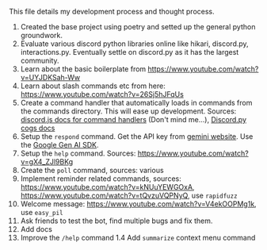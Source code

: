 This file details my development process and thought process.

1. Created the base project using poetry and setted up the general python groundwork.
2. Evaluate various discord python libraries online like hikari, discord.py, interactions.py.
   Eventually settle on discord.py as it has the largest community.
3. Learn about the basic boilerplate from <https://www.youtube.com/watch?v=UYJDKSah-Ww>
4. Learn about slash commands etc from here: <https://www.youtube.com/watch?v=26Sj5hJFqUs>
5. Create a command handler that automatically loads in commands from the commands directory. This will ease up development. Sources: [discord.js docs for command handlers](https://discordjs.guide/creating-your-bot/command-handling.html#loading-command-files) (Don't mind me...), [Discord.py cogs docs]()
6. Setup the `respond` command. Get the API key from [gemini website](https://aistudio.google.com/apikey). Use the [Google Gen AI SDK](https://pypi.org/project/google-genai/).
7. Setup the `help` command. Sources: <https://www.youtube.com/watch?v=gX4_ZJl9BKg>
8. Create the `poll` command, sources: various
9. Implement reminder related commands, sources: <https://www.youtube.com/watch?v=kNUuYEWGOxA>, <https://www.youtube.com/watch?v=tQvzuVQPNyQ>, use `rapidfuzz`
10. Welcome message: <https://www.youtube.com/watch?v=V4ekOOPMg1k>, use `easy_pil`
11. Ask friends to test the bot, find multiple bugs and fix them.
12. Add docs
13. Improve the `/help` command
    1.4 Add `summarize` context menu command

